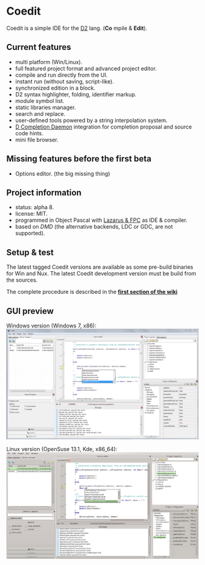 Coedit
======

Coedit is a simple IDE for the [D2](http://dlang.org) lang. (**Co** mpile & **Edit**).

Current features
----------------
- multi platform (Win/Linux).
- full featured project format and advanced project editor.
- compile and run directly from the UI.
- instant run (without saving, script-like).
- synchronized edition in a block.
- D2 syntax highlighter, folding, identifier markup.
- module symbol list.
- static libraries manager.
- search and replace.
- user-defined tools powered by a string interpolation system.
- [D Completion Daemon](https://github.com/Hackerpilot/DCD) integration for completion proposal and source code hints.
- mini file browser.

Missing features before the first beta
--------------------------------------
- Options editor. (the big missing thing)

Project information
-------------------
- status: alpha 8.
- license: MIT.
- programmed in Object Pascal with [Lazarus & FPC](http://www.lazarus.freepascal.org) as IDE & compiler.
- based on *DMD* (the alternative backends, LDC or GDC, are not supported).

Setup & test
------------
The latest tagged Coedit versions are available as some pre-build binaries for Win and Nux.
The latest Coedit development version must be build from the sources.

The complete procedure is described in the [**first section of the wiki**](https://github.com/BBasile/Coedit/wiki#detailed-setup-procedure)

GUI preview
-----------
Windows version (Windows 7, x86):
![Win screen-cap](lazproj/Gui.tease.png "Coedit GUI preview")

Linux version (OpenSuse 13.1, Kde, x86_64):
![Nux screen-cap](lazproj/Gui.tease.kde.png "Coedit GUI preview")